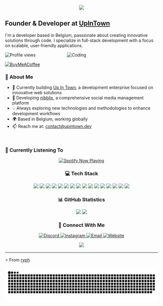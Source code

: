 <div align="center">
  <img src="https://readme-typing-svg.herokuapp.com/?lines=Hello,+I'm+rvph+👋;Full-stack+Developer;Founder+of+Up+In+Town&center=true&width=380&height=50">
</div>

## Founder & Developer at [UpInTown](https://upintown.dev)

I'm a developer based in Belgium, passionate about creating innovative solutions through code. I specialize in full-stack development with a focus on scalable, user-friendly applications. 

<img align="right" width="300" src="https://raw.githubusercontent.com/gist/patevs/b007a0e98fb216438d4cbf559fac4166/raw/88f20c9d749d756be63f22b09f3c4ac570bc5101/programming.gif" alt="Coding">

<div align="left">
  <img src="https://komarev.com/ghpvc/?username=rvph10&color=blueviolet&style=flat-square&label=Profile+Views" alt="Profile views">
</div>

[![BuyMeACoffee](https://img.shields.io/badge/Buy%20Me%20a%20Coffee-ffdd00?style=for-the-badge&logo=buy-me-a-coffee&logoColor=black)](https://buymeacoffee.com/rvph) 

### 🚀 About Me

- 🔭 Currently building [Up In Town](https://upintown.dev), a development enterprise focused on innovative web solutions
- 🌱 Developing [nibblix](https://nibblix.com), a comprehensive social media management platform
- 💡 Always exploring new technologies and methodologies to enhance development workflows
- 🌍 Based in Belgium, working globally
- 📫 Reach me at: contact@upintown.dev

<br>

### 🎵 Currently Listening To
<div align="center">
  <a href="https://rvph.pythonanywhere.com/link">
    <img src="https://rvph.pythonanywhere.com?theme=dark&eq_color=rainbow" alt="Spotify Now Playing" width="400" />
  </a>
</div>

<h3 align="center">💻 Tech Stack</h3>

<p align="center">
  <!-- Frontend -->
  <img src="https://img.shields.io/badge/-React-61DAFB?style=for-the-badge&logo=react&logoColor=black" />
  <img src="https://img.shields.io/badge/-Next.js-000000?style=for-the-badge&logo=next.js&logoColor=white" />
  <img src="https://img.shields.io/badge/-TypeScript-3178C6?style=for-the-badge&logo=typescript&logoColor=white" />
  <img src="https://img.shields.io/badge/-JavaScript-F7DF1E?style=for-the-badge&logo=javascript&logoColor=black" />
  <img src="https://img.shields.io/badge/-TailwindCSS-06B6D4?style=for-the-badge&logo=tailwindcss&logoColor=white" />
  <img src="https://img.shields.io/badge/-HTML5-E34F26?style=for-the-badge&logo=html5&logoColor=white" />
  <img src="https://img.shields.io/badge/-CSS3-1572B6?style=for-the-badge&logo=css3&logoColor=white" />
  <!-- Backend -->
  <img src="https://img.shields.io/badge/-Node.js-339933?style=for-the-badge&logo=node.js&logoColor=white" />
  <img src="https://img.shields.io/badge/-NestJS-E0234E?style=for-the-badge&logo=nestjs&logoColor=white" />
  <img src="https://img.shields.io/badge/-Express-000000?style=for-the-badge&logo=express&logoColor=white" />
  <img src="https://img.shields.io/badge/-Python-3776AB?style=for-the-badge&logo=python&logoColor=white" />
  <img src="https://img.shields.io/badge/-Java-007396?style=for-the-badge&logo=java&logoColor=white" />
  <img src="https://img.shields.io/badge/-C-A8B9CC?style=for-the-badge&logo=c&logoColor=black" />
  <!-- Database & DevOps -->
  <img src="https://img.shields.io/badge/-PostgreSQL-336791?style=for-the-badge&logo=postgresql&logoColor=white" />
  <img src="https://img.shields.io/badge/-Docker-2496ED?style=for-the-badge&logo=docker&logoColor=white" />
  <img src="https://img.shields.io/badge/-GitHub_Actions-2088FF?style=for-the-badge&logo=github-actions&logoColor=white" />
</p>

<h3 align="center">📊 GitHub Statistics</h3>

<div align="center">
  <img height="180em" src="https://github-readme-stats.vercel.app/api?username=rvph10&show_icons=true&theme=tokyonight&hide_border=true&count_private=true" />
  <img height="180em" src="https://github-readme-stats.vercel.app/api/top-langs?username=rvph10&locale=en&hide_title=false&layout=compact&card_width=320&langs_count=6&theme=tokyonight&hide_border=true" />
</div>

<h3 align="center">🔗 Connect With Me</h3>
<p align="center">
  <a href="https://discord.com/users/rvph10" target="_blank">
    <img src="https://img.shields.io/badge/Discord-5865F2?style=for-the-badge&logo=discord&logoColor=white" alt="Discord" />
  </a>
  <a href="https://instagram.com/rvph._" target="_blank">
    <img src="https://img.shields.io/badge/Instagram-E4405F?style=for-the-badge&logo=instagram&logoColor=white" alt="Instagram" />
  </a>
  <a href="mailto:contact@upintown.dev">
    <img src="https://img.shields.io/badge/Email-D14836?style=for-the-badge&logo=gmail&logoColor=white" alt="Email" />
  </a>
  <a href="https://upintown.dev">
    <img src="https://img.shields.io/badge/Website-4285F4?style=for-the-badge&logo=google-chrome&logoColor=white" alt="Website" />
  </a>
</p>

<div align="center">
  
  ![](https://quotes-github-readme.vercel.app/api?type=horizontal&theme=radical)

</div>

---

⭐️ From [rvph](https://github.com/rvph10)

<div align="center">
  <img src="https://raw.githubusercontent.com/platane/snk/output/github-contribution-grid-snake-dark.svg" alt="Snake animation" />
</div>
